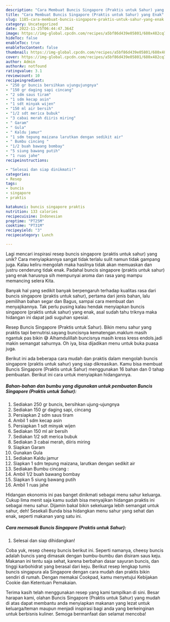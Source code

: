 ```yaml
---
description: "Cara Membuat Buncis Singapore (Praktis untuk Sahur) yang Enak"
title: "Cara Membuat Buncis Singapore (Praktis untuk Sahur) yang Enak"
slug: 1185-cara-membuat-buncis-singapore-praktis-untuk-sahur-yang-enak
category: Uncategorized
date: 2022-11-25T06:44:47.364Z
image: https://img-global.cpcdn.com/recipes/a5bf86d439e05801/680x482cq70/buncis-singapore-praktis-untuk-sahur-foto-resep-utama.jpg
hideToc: false
enableToc: true
enableTocContent: false
thumbnail: https://img-global.cpcdn.com/recipes/a5bf86d439e05801/680x482cq70/buncis-singapore-praktis-untuk-sahur-foto-resep-utama.jpg
cover: https://img-global.cpcdn.com/recipes/a5bf86d439e05801/680x482cq70/buncis-singapore-praktis-untuk-sahur-foto-resep-utama.jpg
author: Admin
authorAv: notfound
ratingvalue: 3.1
reviewcount: 10
recipeingredient:
- "250 gr buncis bersihkan ujungujungnya"
- "150 gr daging sapi cincang"
- "2 sdm saus tiram"
- "1 sdm kecap asin"
- "1 sdt minyak wijen"
- "150 ml air bersih"
- "1/2 sdt merica bubuk"
- "3 cabai merah diiris miring"
- " Garam"
- " Gula"
- " Kaldu jamur"
- "1 sdm tepung maizana larutkan dengan sedikit air"
- " Bumbu cincang "
- "1/2 buah bawang bombay"
- "5 siung bawang putih"
- "1 ruas jahe"
recipeinstructions:

- "Selesai dan siap dinikmati!"
categories:
- Resep
tags:
- buncis
- singapore
- praktis

katakunci: buncis singapore praktis 
nutrition: 133 calories
recipecuisine: Indonesian
preptime: "PT25M"
cooktime: "PT31M"
recipeyield: "3"
recipecategory: Lunch

---
```





Lagi mencari inspirasi resep buncis singapore (praktis untuk sahur) yang unik? Cara menyiapkannya sangat tidak terlalu sulit namun tidak gampang juga. Kalau keliru mengolah maka hasilnya tidak akan memuaskan dan justru cenderung tidak enak. Padahal buncis singapore (praktis untuk sahur) yang enak harusnya sih mempunyai aroma dan rasa yang mampu memancing selera Kita.





Banyak hal yang sedikit banyak berpengaruh terhadap kualitas rasa dari buncis singapore (praktis untuk sahur), pertama dari jenis bahan, lalu pemilihan bahan segar dan Bagus, sampai cara membuat dan menyajikannya. Tak perlu pusing kalau hendak menyiapkan buncis singapore (praktis untuk sahur) yang enak,      asal sudah tahu triknya maka hidangan ini dapat jadi suguhan spesial.














Resep Buncis Singapore (Praktis untuk Sahur). Bikin menu sahur yang praktis tapi bernutrisi.sayang buncisnya kematengan.maklum masih ngantuk pas bikin 😅 Alhamdulillah buncisnya masih kress kress endols.jadi makin semangat sahurnya. Oh iya, bisa dijadikan menu untuk buka puasa juga.






Berikut ini ada beberapa cara mudah dan praktis dalam mengolah buncis singapore (praktis untuk sahur) yang siap dikreasikan. Kamu bisa membuat Buncis Singapore (Praktis untuk Sahur) menggunakan 16 bahan dan 0 tahap pembuatan. Berikut ini cara untuk menyiapkan hidangannya.

<!--inarticleads1-->

##### Bahan-bahan dan bumbu yang digunakan untuk pembuatan Buncis Singapore (Praktis untuk Sahur):

1. Sediakan 250 gr buncis, bersihkan ujung-ujungnya
1. Sediakan 150 gr daging sapi, cincang
1. Persiapkan 2 sdm saus tiram
1. Ambil 1 sdm kecap asin
1. Persiapkan 1 sdt minyak wijen
1. Sediakan 150 ml air bersih
1. Sediakan 1/2 sdt merica bubuk
1. Sediakan 3 cabai merah, diiris miring
1. Siapkan  Garam
1. Gunakan  Gula
1. Sediakan  Kaldu jamur
1. Siapkan 1 sdm tepung maizana, larutkan dengan sedikit air
1. Sediakan  Bumbu cincang :
1. Ambil 1/2 buah bawang bombay
1. Siapkan 5 siung bawang putih
1. Ambil 1 ruas jahe


Hidangan ekonomis ini pas banget dinikmati sebagai menu sahur keluarga. Cukup lima menit saja kamu sudah bisa menyajikan hidangan praktis ini sebagai menu sahur. Dijamin bakal bikin sekeluarga lebih semangat untuk sahur, deh! Sesekali Bunda bisa hidangkan menu sahur yang sehat dan enak, seperti makanan yang satu ini. 

<!--inarticleads2-->

##### Cara memasak Buncis Singapore (Praktis untuk Sahur):


1. Selesai dan siap dihidangkan!

Coba yuk, resep cheesy buncis berikut ini. Seperti namanya, cheesy buncis adalah buncis yang dimasak dengan bumbu-bumbu dan disiram saus keju. Makanan ini tentu saja sehat, karena berbahan dasar sayuran buncis, dan tinggi karbohidrat yang berasal dari keju. Berikut resep lengkap tumis buncis singapura ala Singapore dengan cara mudah dan praktis bikin sendiri di rumah. Dengan memakai Cookpad, kamu menyetujui Kebijakan Cookie dan Ketentuan Pemakaian. 

Terima kasih telah menggunakan resep yang kami tampilkan di sini. Besar harapan kami, olahan Buncis Singapore (Praktis untuk Sahur) yang mudah di atas dapat membantu anda menyiapkan makanan yang lezat untuk keluarga/teman maupun menjadi inspirasi bagi anda yang berkeinginan untuk berbisnis kuliner. Semoga bermanfaat dan selamat mencoba!

